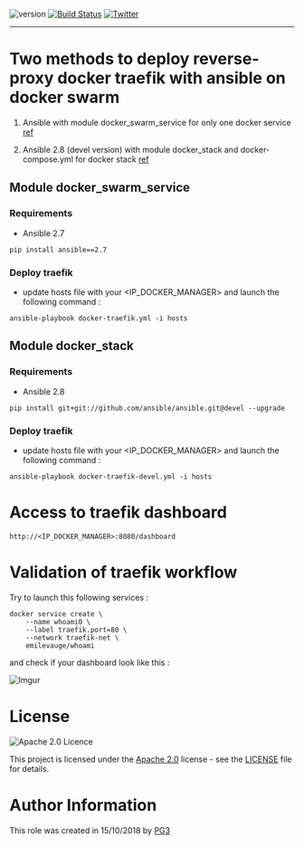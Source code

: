 ![version](https://img.shields.io/badge/version-v1.0-orange.svg)
[![Build Status](https://travis-ci.com/adri1s/traefik-deploy.svg?branch=master)](https://travis-ci.com/adri1s/traefik-deploy)
[![Twitter](https://img.shields.io/twitter/follow/pg3io.svg?style=social)](https://twitter.com/intent/follow?screen_name=pg3io)

-----

# Two methods to deploy reverse-proxy docker traefik with ansible on docker swarm
1. Ansible with module docker_swarm_service for only one docker service [ref](https://docs.ansible.com/ansible/devel/modules/docker_swarm_service_module.html)

2. Ansible 2.8 (devel version) with module docker_stack and docker-compose.yml for docker stack [ref](https://docs.ansible.com/ansible/devel/modules/docker_stack_module.html)

## Module docker_swarm_service
### Requirements
* Ansible 2.7

```
pip install ansible==2.7
```

### Deploy traefik
* update hosts file with your \<IP_DOCKER_MANAGER> and launch the following command :

```
ansible-playbook docker-traefik.yml -i hosts
```

## Module docker_stack
### Requirements

* Ansible 2.8

```
pip install git+git://github.com/ansible/ansible.git@devel --upgrade
```

### Deploy traefik
* update hosts file with your \<IP_DOCKER_MANAGER> and launch the following command :

```
ansible-playbook docker-traefik-devel.yml -i hosts
```

# Access to traefik dashboard

```
http://<IP_DOCKER_MANAGER>:8080/dashboard
```


# Validation of traefik workflow

Try to launch this following services :

```
docker service create \
    --name whoami0 \
    --label traefik.port=80 \
    --network traefik-net \
    emilevauge/whoami
```

and check if your dashboard look like this :

![Imgur](https://i.imgur.com/LGOGEQB.png)


# License

![Apache 2.0 Licence](https://img.shields.io/hexpm/l/plug.svg)

This project is licensed under the [Apache 2.0](https://www.apache.org/licenses/LICENSE-2.0) license - see the [LICENSE](LICENSE) file for details.

# Author Information
This role was created in 15/10/2018 by [PG3](https://pg3.io)
